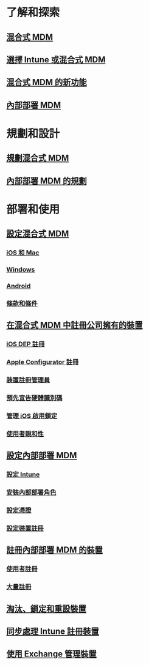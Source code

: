 #  了解和探索
## [混合式 MDM](understand/hybrid-mobile-device-management.md)
## [選擇 Intune 或混合式 MDM](understand/choose-between-standalone-intune-and-hybrid-mobile-device-management.md)
## [混合式 MDM 的新功能](understand/whats-new-in-hybrid-mobile-device-management.md)
## [內部部署 MDM](understand/manage-mobile-devices-with-on-premises-infrastructure.md)

# 規劃和設計
## [規劃混合式 MDM](plan-design/plan-hybrid-mobile-device-management.md)
## [內部部署 MDM 的規劃](plan-design/plan-on-premises-mdm.md)

# 部署和使用

## [設定混合式 MDM](deploy-use/setup-hybrid-mdm.md)
### [iOS 和 Mac](deploy-use/enroll-hybrid-ios-mac.md)
### [Windows](deploy-use/enroll-hybrid-windows.md)
### [Android](deploy-use/enroll-hybrid-android.md)
### [條款和條件](deploy-use/terms-and-conditions.md)
## [在混合式 MDM 中註冊公司擁有的裝置](deploy-use/enroll-company-owned-devices.md)
### [iOS DEP 註冊](deploy-use/ios-device-enrollment-program-for-hybrid.md)
### [Apple Configurator 註冊](deploy-use/ios-hybrid-enrollment-using-apple-configurator.md)
### [裝置註冊管理員](deploy-use/enroll-devices-with-device-enrollment-manager.md)
### [預先宣告硬體識別碼](deploy-use/predeclare-devices-with-hardware-id.md)
### [管理 iOS 啟用鎖定](deploy-use/manage-ios-activation-lock.md)
### [使用者親和性](deploy-use/user-affinity-for-hybrid-managed-devices.md)

## [設定內部部署 MDM](get-started/preparation-steps-for-on-premises-mdm.md)
### [設定 Intune](get-started/set-up-intune-subscription-on-premises-mdm.md)
### [安裝內部部署角色](get-started/install-site-system-roles-for-on-premises-mdm.md)
### [設定憑證](get-started/set-up-certificates-on-premises-mdm.md)
### [設定裝置註冊](get-started/set-up-device-enrollment-on-premises-mdm.md)
## [註冊內部部署 MDM 的裝置](deploy-use/enroll-devices-on-premises-mdm.md)
### [使用者註冊](deploy-use/user-enroll-devices-on-premises-mdm.md)
### [大量註冊](deploy-use/bulk-enroll-devices-on-premises-mdm.md)

## [淘汰、鎖定和重設裝置](deploy-use/wipe-lock-reset-devices.md)
## [同步處理 Intune 註冊裝置](deploy-use/sync-intune-device.md)
## [使用 Exchange 管理裝置](deploy-use/manage-mobile-devices-with-exchange-activesync.md)


<!--HONumber=Dec16_HO3-->


